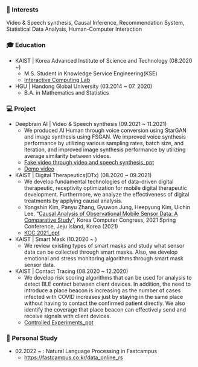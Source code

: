 ### 📡  Interests
Video & Speech synthesis, Causal Inference, Recommendation System, Statistical Data Analysis, Human-Computer Interaction


### 🎓  Education
  - KAIST | Korea Advanced Institute of Science and Technology (08.2020 ~) 
    - M.S. Student in Knowledge Service Engineering(KSE)
    - [Interactive Computing Lab](http://ic.kaist.ac.kr/wiki/wiki.cgi?Main)
  - HGU | Handong Global University (03.2014 ~ 07. 2020)
    - B.A. in Mathematics and Statistics


### 💻  Project
  - Deepbrain AI | Video & Speech synthesis (09.2021 ~ 11.2021)
    -  We produced AI Human through voice conversion using StarGAN and image synthesis using FSGAN. We improved voice synthesis performance by utilizing various sampling rates, batch size, and iteration, and improved image synthesis performance by utilizing average similarity between videos.
    - [Fake video through video and speech synthesis_ppt](https://yong-shin.github.io/assets/pdf/Fake%20video.pdf)
    - [Demo video](https://yong-shin.github.io/assets/Video/Demo%20video.mp4)
  - KAIST | Digital Therapeutics(DTx) (08.2020 ~ 09.2021)
    -  We develop fundamental technologies of data-driven digital therapeutic, receptivity optimization for mobile digital therapeutic development. Furthermore, we analyze the effectiveness of digital treatments by applying causal analysis.
    -  Yongshin Kim, Panyu Zhang, Gyuwon Jung, Heepyung Kim, Uichin Lee, “[Causal Analysis of Observational Mobile Sensor Data: A Comparative Study](https://yong-shin.github.io/assets/pdf/Causal%20Analysis%20of%20Observational%20Mobile%20Sensor%20Data_A%20Comparative%20Study.pdf)”, Korea Computer Congress, 2021 Spring Conference, Jeju Island, Korea (2021) 
    -  [KCC 2021_ppt](https://docs.google.com/presentation/d/108yi3Ldb15lDyjJc54XWE5Y-oxGyX4RX4hg52pHEm7Y/edit?usp=sharing)
  - KAIST | Smart Mask (10.2020 ~ )
    -  We review existing types of smart masks and study what sensor data can be collected through smart masks. Also, we develop emotional and stress monitoring algorithms through smart mask sensor data.
  - KAIST | Contact Tracing (08.2020 ~ 12.2020)
    -  We develop risk scoring algorithms that can be used for analysis to detect BLE contact between client devices. In addition, the need to introduce a place beacon is increasing as the number of cases infected with COVID increases just by staying in the same place without having to contact the confirmed patient directly. We also identify the coverage that place beacon can effectively send and receive signals with client devices.
    -  [Controlled Experiments_ppt](https://docs.google.com/presentation/d/1WIOQEX3WJmOHljd_TbRm0fsnNfMzzux5nkGaaUamtfA/edit?usp=sharing)
<!--   - KAIST | [KSE531] Human-Computer Interaction: Theory and Design (Spring 2021)
    -  We introduce a new interpretation of art experience by presenting CAN(Communicative Art Network), which allows viewers to achieve self-reliant thinking based on their art experience. CAN is a platform that consists of CAN AR Comment System and CAN SNS. (Course Project) 
    -  [“Step-by-step Self-reliant Thinking with CAN(Communicative Art Network)”](https://yong-shin.github.io/assets/pdf/Step-by-step%20Self-reliant%20Thinking%20with%20CAN(Communicative%20ARt%20Network).pdf)
    -  [CAN_ppt](https://docs.google.com/presentation/d/1eYYdJaLrU1f3uUwvGD1NqW2Ooxt-x7VGwnH_661J9uQ/edit)
  -  KAIST | [KSE526] Analytical Methodologies for Big Data (Fall 2020)
     -  We propose EFNet(Energy usage Forecasting Network) which forecast energy usage by using attention based CNN-LSTM networks. EFNet is a sequential prediction model that reflects the characteristics of variables such as weather, calendar, oil price, and COVID-19 confirmed cases. (Course Project)
     -  [“EFNet: Attention based CNN-LSTM Networks for Energy Usage Forecasting with External Factors”](https://yong-shin.github.io/assets/pdf/EFNet%20Attention%20based%20CNN-LSTM%20Networks%20forEnergy%20Usage%20Forecasting%20with%20External%20Factors.pdf)
     -  [EFNet_ppt](https://docs.google.com/presentation/d/1RAtFt_BKopN5EEDb5RL-yWLqL48HUvLs6Lj7cVxYFuw/edit#slide=id.p1)
  -  KAIST | [KSE801] Sensor Data Science (Fall 2020) 
     -  Wearable devices and smartphones can be used to track a person's body and physiological conditions to determine the relationship between physical activity and stress level. The goal of the research was to predict people’s daily stress level from three different sets of data: 1) physical data 2) User info data 3) ESM data. (Course Project)
     -  [Emotion recognition with mobile phone & wearable sensor data](https://yong-shin.github.io/assets/pdf/Emotion%20recognition%20with%20mobile%20phone%20&%20wearable%20sensor%20data.pdf) -->
### :school:  Personal Study
  - 02.2022 ~ : Natural Language Processing in Fastcampus
    - https://fastcampus.co.kr/data_online_rs

<!-- [![Anurag's github stats](https://github-readme-stats.vercel.app/api?username=yong-shin)](https://github.com/anuraghazra/github-readme-stats) -->
